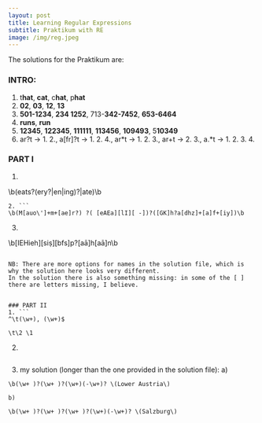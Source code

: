 ```yaml
---
layout: post
title: Learning Regular Expressions
subtitle: Praktikum with RE
image: /img/reg.jpeg
---
```


The solutions for the Praktikum are:

### INTRO:
1. t**hat**, **cat**, c**hat**, p**hat**
3. **02**, **03**, **12**, **13**
4. **501-1234**, **234 1252**, 713-**342-7452**,   **653-6464**
5. **runs**, **run**
6. **12345**, **122345**, **111111**, **113456**,       **109493**, 5**10349**
7. ar?t -> 1. 2., 
   a[fr]?t -> 1. 2. 4., 
   ar*t -> 1. 2. 3., 
   ar+t -> 2. 3.,
   a.*t -> 1. 2. 3. 4.


### PART I
1. ```
\b(eats?(ery?|en|ing)?|ate)\b
``` 
2. ```
\b(M[auo\']+m+[ae]r?) ?( [eAEa][lI][ -])?([GK]h?a[dhz]+[a]f+[iy])\b
```
3. ```
\b[IEHieh][siṣ][bfs]p?[aā]h[aā]n\b
```

NB: There are more options for names in the solution file, which is why the solution here looks very different.
In the solution there is also something missing: in some of the [ ] there are letters missing, I believe.


### PART II
1. ```
^\t(\w+), (\w+)$ 
```
```
\t\2 \1
```
2. 
```Vienna|Graz|Linz|Salzburg|Innsbruck|Klagenfurt|Villach|Wels|Sankt Pölten|Dornbirn|Wiener Neustadt|Steyr|Feldkirch|Bregenz|Leonding|Klosterneuburg|Baden bei Wien|Wolfsberg|Leoben|Krems|Traun|Amstetten|Lustenau|Kapfenberg|Mödling|Hallein|Kufstein|Traiskirchen|Schwechat|Braunau am Inn|Stockerau|Saalfelden|Ansfelden|Tulln|Hohenems|Spittal an der Drau|Telfs|Ternitz|Perchtoldsdorf|Feldkirchen|Bludenz|Bad Ischl|Eisenstadt|Schwaz|Hall in Tirol|Gmunden|Wörgl|Wals-Siezenheim|Marchtrenk|Bruck an der Mur|Sankt Veit an der Glan|Korneuburg|Neunkirchen|Hard|Vöcklabruck|Lienz|Rankweil|Hollabrunn|Enns|Brunn am Gebirge|Ried im Innkreis|Bad Vöslau|Waidhofen|Knittelfeld|Trofaiach|Mistelbach|Zwettl|Völkermark|Götzis|Sankt Johann im Pongau|Gänserndorf|Gerasdorf bei Wien|Ebreichsdorf|Bischofshofen|Groß-Enzersdorf|Seekirchen am Wallersee|Sankt Andrä 
```
3. my solution (longer than the one provided in the solution file):
a) 
```
\b(\w+ )?(\w+ )?(\w+)(-\w+)? \(Lower Austria\)
```
    b) 
```
\b(\w+ )?(\w+ )?(\w+ )?(\w+)(-\w+)? \(Salzburg\)
```

